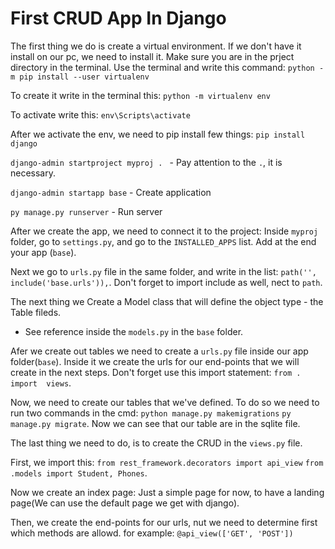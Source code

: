 # First CRUD App In Django

The first thing we do is create a virtual environment.
If we don't have it install on our pc, we need to install it.
Make sure you are in the prject directory in the terminal.
Use the terminal and write this command:
`python -m pip install --user virtualenv `

To create it write in the terminal this:
`python -m virtualenv env`

To activate write this:
`env\Scripts\activate`

After we activate the env, we need to pip install few things:
  `pip install django` 
  
  `django-admin startproject myproj . ` - Pay attention to the `.`, it is necessary.
  
  `django-admin startapp base` - Create application
  
  `py manage.py runserver` - Run server

After we create the app, we need to connect it to the project:
Inside `myproj` folder, go to `settings.py`, and go to the 
`INSTALLED_APPS` list. Add at the end your app (`base`).

Next we go to `urls.py` file in the same folder, and write in the list:
`path('', include('base.urls')),`. Don't forget to import include as well, nect to `path`.

The next thing we Create a Model class that will define the object type - the Table fileds.
* See reference inside the `models.py` in the `base` folder.

Afer we create out tables we need to create a `urls.py` file inside our app folder(`base`).
Inside it we create the urls for our end-points that we will create in the next steps.
Don't forget use this import statement:
`from . import  views`.

Now, we need to create our tables that we've defined. To do so we need to run two commands in the cmd:
`python manage.py makemigrations`
`py manage.py migrate`.
Now we can see that our table are in the sqlite file.

The last thing we need to do, is to create the CRUD in the `views.py` file.

First, we import this:
`from rest_framework.decorators import api_view`
`from .models import Student, Phones`.

Now we create an index page:
Just a simple page for now, to have a landing page(We can use the default page we get with django).

Then, we create the end-points for our urls,
nut we need to determine first which methods are allowd.
for example:
`@api_view(['GET', 'POST'])`
